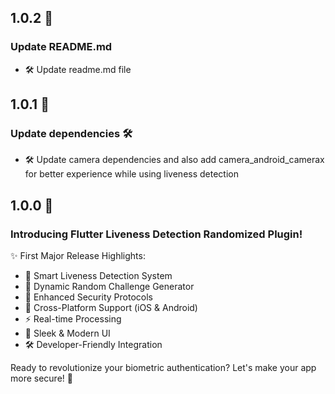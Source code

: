 ## 1.0.2 🚀

### Update README.md

- 🛠️ Update readme.md file

## 1.0.1 🚀

### Update dependencies 🛠️

- 🛠️ Update camera dependencies and also add camera_android_camerax for better experience while using liveness detection

## 1.0.0 🚀

### Introducing Flutter Liveness Detection Randomized Plugin! 

✨ First Major Release Highlights:
- 🎯 Smart Liveness Detection System
- 🎲 Dynamic Random Challenge Generator
- 🔐 Enhanced Security Protocols
- 📱 Cross-Platform Support (iOS & Android)
- ⚡ Real-time Processing
- 🎨 Sleek & Modern UI
- 🛠️ Developer-Friendly Integration

Ready to revolutionize your biometric authentication? Let's make your app more secure! 💪